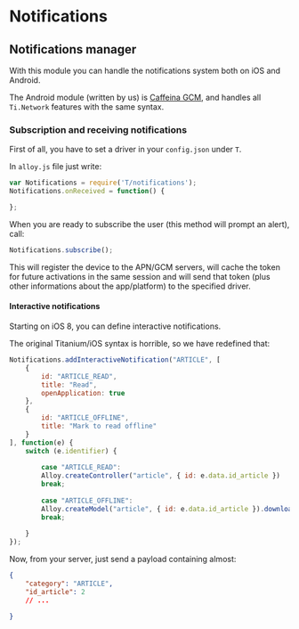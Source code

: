 # Notifications

## Notifications manager

With this module you can handle the notifications system both on iOS and Android.

The Android module (written by us) is [Caffeina GCM](https://github.com/CaffeinaLab/GCM), and handles all `Ti.Network` features with the same syntax.

### Subscription and receiving notifications

First of all, you have to set a driver in your `config.json` under `T`.

In `alloy.js` file just write:

```javascript
var Notifications = require('T/notifications');
Notifications.onReceived = function() {

};
```

When you are ready to subscribe the user (this method will prompt an alert), call:

```javascript
Notifications.subscribe();
```

This will register the device to the APN/GCM servers, will cache the token for future activations in the same session and will send that token (plus other informations about the app/platform) to the specified driver.

#### Interactive notifications

Starting on iOS 8, you can define interactive notifications.

The original Titanium/iOS syntax is horrible, so we have redefined that:

```javascript
Notifications.addInteractiveNotification("ARTICLE", [
	{
		id: "ARTICLE_READ",
		title: "Read",
		openApplication: true
	},
	{
		id: "ARTICLE_OFFLINE",
		title: "Mark to read offline"
	}
], function(e) {
	switch (e.identifier) {
		
		case "ARTICLE_READ":
		Alloy.createController("article", { id: e.data.id_article })
		break;
		
		case "ARTICLE_OFFLINE":
		Alloy.createModel("article", { id: e.data.id_article }).download();
		break;
		
	}
});
```

Now, from your server, just send a payload containing almost:

```json
{
	"category": "ARTICLE",
	"id_article": 2
	// ...

}
```